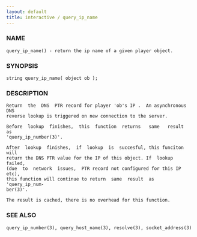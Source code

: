 ```yaml
---
layout: default
title: interactive / query_ip_name
---
```






### NAME
    query_ip_name() - return the ip name of a given player object.


### SYNOPSIS
    string query_ip_name( object ob );


### DESCRIPTION
    Return  the  DNS  PTR record for player 'ob's IP .  An asynchronous DNS
    reverse lookup is triggered on new connection to the server.

    Before  lookup  finishes,  this  function  returns   same   result   as
    'query_ip_number(3)'.

    After  lookup  finishes,  if  lookup  is  succesful, this funciton will
    return the DNS PTR value for the IP of this object. If  lookup  failed,
    (due  to  network  issues,  PTR record not configured for this IP etc),
    this function will continue to return  same  result  as  'query_ip_num‐
    ber(3)'.

    The result is cached, there is no overhead for this function.


### SEE ALSO
    query_ip_number(3), query_host_name(3), resolve(3), socket_address(3)



